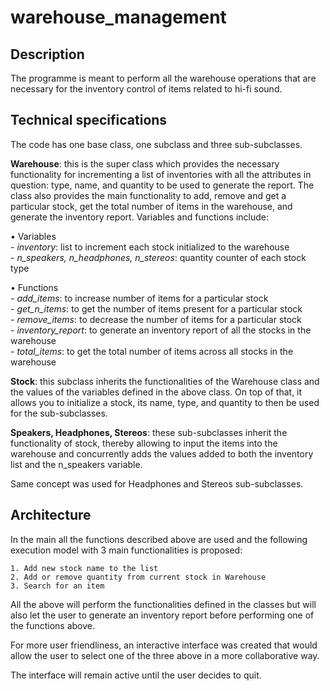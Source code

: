 # warehouse_management

## Description
The programme is meant to perform all the warehouse operations that are necessary for the inventory control of items related to hi-fi sound.  
  
## Technical specifications
The code has one base class, one subclass and three sub-subclasses.  
  
**Warehouse**: this is the super class which provides the necessary functionality for incrementing a list of inventories with all the attributes in question: type, name, and quantity to be used to generate the report. The class also provides the main functionality to add, remove and get a particular stock, get the total number of items in the warehouse, and generate the inventory report. Variables and functions include:  
  

• Variables  
    - _inventory_: list to increment each stock initialized to the warehouse  
    - _n_speakers, n_headphones, n_stereos_: quantity counter of each stock type  
  
• Functions  
    -        _add_items_: to increase number of items for a particular stock  
    -      _get_n_items_: to get the number of items present for a particular stock  
    -     _remove_items_: to decrease the number of items for a particular stock  
    - _inventory_report_: to generate an inventory report of all the stocks in the warehouse  
    -      _total_items_: to get the total number of items across all stocks in the warehouse  
      
**Stock**: this subclass inherits the functionalities of the Warehouse class and the values of the variables defined in the above class. On top of that, it allows you to initialize a stock, its name, type, and quantity to then be used for the sub-subclasses.  
  
**Speakers, Headphones, Stereos**: these sub-subclasses inherit the functionality of stock, thereby allowing to input the items into the warehouse and concurrently adds the values added to both the inventory list and the n_speakers variable.  
  
Same concept was used for Headphones and Stereos sub-subclasses.

## Architecture
In the main all the functions described above are used and the following execution model with 3 main functionalities is proposed:  
  
    1. Add new stock name to the list  
    2. Add or remove quantity from current stock in Warehouse  
    3. Search for an item  
      
All the above will perform the functionalities defined in the classes but will also let the user to generate an inventory report before performing one of the functions above.  
  
For more user friendliness, an interactive interface was created that would allow the user to select one of the three above in a more collaborative way.  
  
The interface will remain active until the user decides to quit.
